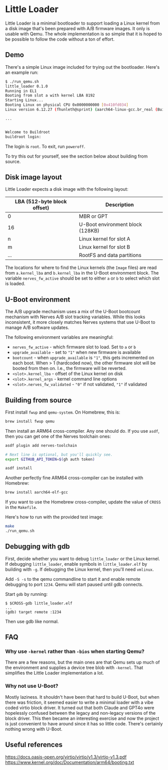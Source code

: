 # Little Loader

Little Loader is a minimal bootloader to support loading a Linux kernel from a
disk image that's been prepared with A/B firmware images. It only is
usable with Qemu. The whole implementation is so simple that it is hoped
to be possible to follow the code without a ton of effort.

## Demo

There's a simple Linux image included for trying out the bootloader. Here's
an example run:

```sh
$ ./run_qemu.sh
little_loader 0.1.0
Running in EL1
Booting from slot a with kernel LBA 8192
Starting Linux...
Booting Linux on physical CPU 0x0000000000 [0x410fd034]
Linux version 6.12.27 (fhunleth@sprint) (aarch64-linux-gcc.br_real (Buildroot 2021.11-12449-g1bef613319) 14.2.0, GNU ld (GNU Binutils) 2.42) #10 SMP Sat Jul 26 10:40:14 EDT 2025

...


Welcome to Buildroot
buildroot login:
```

The login is `root`. To exit, run `poweroff`.

To try this out for yourself, see the section below about building from source.

## Disk image layout

Little Loader expects a disk image with the following layout:

| LBA (512-byte block offset) | Description                      |
| --------------------------- | -------------------------------- |
| 0                           | MBR or GPT                       |
| 16                          | U-Boot environment block (128KB) |
| n                           | Linux kernel for slot A          |
| m                           | Linux kernel for slot B          |
| ...                         | RootFS and data partitions       |

The locations for where to find the Linux kernels (the `Image` files) are
read from `a.kernel_lba` and `b.kernel_lba` in the U-Boot environment block.
The variable `nerves_fw_active` should be set to either `a` or `b` to select
which slot is loaded.

## U-Boot environment

The A/B upgrade mechanism uses a mix of the U-Boot bootcount mechanism with
Nerves A/B slot tracking variables. While this looks inconsistent, it more
closely matches Nerves systems that use U-Boot to manage A/B software updates.

The following environment variables are meaningful:

* `nerves_fw_active` - which firmware slot to load. Set to `a` or `b`
* `upgrade_available` - set to `"1"` when new firmware is available
* `bootcount` - when `upgrade_available` is `"1"`, this gets incremented on each
   boot. When > 1 (hardcoded now), the other firmware slot will be booted from
   then on. I.e., the firmware will be reverted.
* `<slot>.kernel_lba` - offset of the Linux kernel on disk
* `<slot>.kernel_args` - kernel command line options
* `<slot>.nerves_fw_validated` - `"0"` if not validated, `"1"` if validated

## Building from source

First install `fwup` and `qemu-system`. On Homebrew, this is:

```sh
brew install fwup qemu
```

Then install an ARM64 cross-compiler. Any one should do. If you use `asdf`,
then you can get one of the Nerves toolchain ones:

```sh
asdf plugin add nerves-toolchain

# Next line is optional, but you'll quickly see.
export GITHUB_API_TOKEN=$(gh auth token)

asdf install
```

Another perfectly fine ARM64 cross-compiler can be installed with Homebrew:

```sh
brew install aarch64-elf-gcc
```

If you want to use the Homebrew cross-compiler, update the value of `CROSS` in
the `Makefile`.

Here's how to run with the provided test image:

```sh
make
./run_qemu.sh
```

## Debugging with gdb

First, decide whether you want to debug `little_loader` or the Linux kernel. If
debugging `little_loader`, enable symbols in `little_loader.elf` by building with `-g`. If
debugging the Linux kernel, then you'll need `vmlinux`.

Add `-S -s` to the qemu commandline to start it and enable remote debugging to
port `1234`. Qemu will start paused until gdb connects.

Start `gdb` by running:

```
$ $CROSS-gdb little_loader.elf
...
(gdb) target remote :1234
```

Then use gdb like normal.

## FAQ

### Why use `-kernel` rather than `-bios` when starting Qemu?

There are a few reasons, but the main ones are that Qemu sets up much of the
environment and supplies a device tree blob with `-kernel`. That simplifies the
Little Loader implementation a lot.

### Why not use U-Boot?

Mostly laziness. It shouldn't have been that hard to build U-Boot, but when
there was friction, it seemed easier to write a minimal loader with a vibe coded
virtio block driver. It turned out that both Claude and GPT4o were hopelessly
confused between the legacy and non-legacy versions of the block driver. This
then became an interesting exercise and now the project is just convenient to
have around since it has so little code. There's certainly nothing wrong with
U-Boot.

## Useful references

https://docs.oasis-open.org/virtio/virtio/v1.3/virtio-v1.3.pdf
https://www.kernel.org/doc/Documentation/arm64/booting.txt
